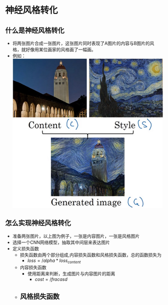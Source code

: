 # 神经风格转化
## 什么是神经风格转化
- 将两张图片合成一张图片，这张图片同时表现了A图片的内容与B图片的风格，就好像用某位画家的风格画了一幅画。
- 例如：![](docs/image/a.jpg)
## 怎么实现神经风格转化
- 准备两张图片，以上图为例子，一张是内容图片，一张是风格图片
- 选择一个CNN网络模型，抽取其中间层来表达图片
- 定义损失函数
    - 损失函数由两个部分组成,内容损失函数和风格损失函数，总的函数损失为
        - $loss = /alpha * loss_{content}$
    - 内容损失函数
        - 使用距离来判断，生成图片与内容图片的距离
            - $cost=/frac{asd}$
    - 风格损失函数
        - 